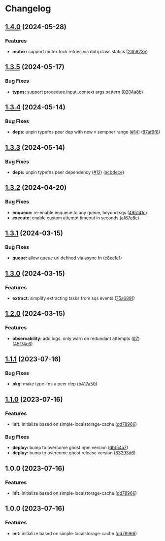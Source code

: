 # Changelog

## [1.4.0](https://github.com/ehmpathy/simple-async-tasks/compare/v1.3.5...v1.4.0) (2024-05-28)


### Features

* **mutex:** support mutex lock retries via dobj class statics ([23b923e](https://github.com/ehmpathy/simple-async-tasks/commit/23b923e92d563d44a504631dd73a245aceb72a48))

## [1.3.5](https://github.com/ehmpathy/simple-async-tasks/compare/v1.3.4...v1.3.5) (2024-05-17)


### Bug Fixes

* **types:** support procedure.input,.context args pattern ([0204a8b](https://github.com/ehmpathy/simple-async-tasks/commit/0204a8bd926203155c9838e4672dd3357d79a847))

## [1.3.4](https://github.com/ehmpathy/simple-async-tasks/compare/v1.3.3...v1.3.4) (2024-05-14)


### Bug Fixes

* **deps:** unpin typefns peer dep with new v sempher range ([#14](https://github.com/ehmpathy/simple-async-tasks/issues/14)) ([87af9f8](https://github.com/ehmpathy/simple-async-tasks/commit/87af9f87c4da750202967fc0af6082cd110fe84e))

## [1.3.3](https://github.com/ehmpathy/simple-async-tasks/compare/v1.3.2...v1.3.3) (2024-05-14)


### Bug Fixes

* **deps:** unpin typefns peer dependency ([#12](https://github.com/ehmpathy/simple-async-tasks/issues/12)) ([acbdece](https://github.com/ehmpathy/simple-async-tasks/commit/acbdece8db49d1e68f7992368215073b88829c6b))

## [1.3.2](https://github.com/ehmpathy/simple-async-tasks/compare/v1.3.1...v1.3.2) (2024-04-20)


### Bug Fixes

* **enqueue:** re-enable enqueue to any queue, beyond sqs ([495141c](https://github.com/ehmpathy/simple-async-tasks/commit/495141c8218b616ff81b4b02c6073aa37eb7fbab))
* **execute:** enable custom attempt timeout in seconds ([af67c8c](https://github.com/ehmpathy/simple-async-tasks/commit/af67c8c628939e429394357ee0940b7536bb2e1e))

## [1.3.1](https://github.com/ehmpathy/simple-async-tasks/compare/v1.3.0...v1.3.1) (2024-03-15)


### Bug Fixes

* **queue:** allow queue url defined via async fn ([c8ecfe1](https://github.com/ehmpathy/simple-async-tasks/commit/c8ecfe1e2c2e703a78550f81b25b86a8f6507a78))

## [1.3.0](https://github.com/ehmpathy/simple-async-tasks/compare/v1.2.0...v1.3.0) (2024-03-15)


### Features

* **extract:** simplify extracting tasks from sqs events ([75a6891](https://github.com/ehmpathy/simple-async-tasks/commit/75a6891dc8cd794908ed3dd36b6f046f41a340ea))

## [1.2.0](https://github.com/ehmpathy/simple-async-tasks/compare/v1.1.1...v1.2.0) (2024-03-15)


### Features

* **observability:** add logs. only warn on redundant attempts ([#7](https://github.com/ehmpathy/simple-async-tasks/issues/7)) ([45f74c6](https://github.com/ehmpathy/simple-async-tasks/commit/45f74c69f9cdfd7bbee09a0c14173edfd8f0b9db))

## [1.1.1](https://github.com/ehmpathy/simple-async-tasks/compare/v1.1.0...v1.1.1) (2023-07-16)


### Bug Fixes

* **pkg:** make type-fns a peer dep ([b417a50](https://github.com/ehmpathy/simple-async-tasks/commit/b417a5074fa5454b5c81461e466e5b0d5bda1f23))

## [1.1.0](https://github.com/ehmpathy/simple-async-tasks/compare/v1.0.0...v1.1.0) (2023-07-16)


### Features

* **init:** initialize based on simple-localstorage-cache ([dd78966](https://github.com/ehmpathy/simple-async-tasks/commit/dd7896652a1314cc70b8f3825c646e45df1f4420))


### Bug Fixes

* **deploy:** bump to overcome ghost npm version ([db154a7](https://github.com/ehmpathy/simple-async-tasks/commit/db154a7919633893e085ee694ad343cd4fb8fdaa))
* **deploy:** bump to overcome ghost release version ([83293d6](https://github.com/ehmpathy/simple-async-tasks/commit/83293d664c4cf453a77e5a464e94ac5e5f308e4b))

## 1.0.0 (2023-07-16)


### Features

* **init:** initialize based on simple-localstorage-cache ([dd78966](https://github.com/ehmpathy/simple-async-tasks/commit/dd7896652a1314cc70b8f3825c646e45df1f4420))

## 1.0.0 (2023-07-16)


### Features

* **init:** initialize based on simple-localstorage-cache ([dd78966](https://github.com/ehmpathy/simple-async-tasks/commit/dd7896652a1314cc70b8f3825c646e45df1f4420))
